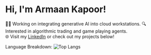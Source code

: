 # Hi, I'm Armaan Kapoor!

👨‍💻 Working on integrating generative AI into cloud workstations. 
🔍 Interested in algorithmic trading and game playing agents.  
🌐 Visit my [LinkedIn](https://www.linkedin.com/in/armaan-kapoor/) or check out my projects below!


Language Breakdown: ![Top Langs](https://github-readme-stats.vercel.app/api/top-langs/?username=ak2k2&layout=compact)
